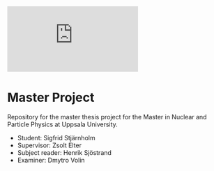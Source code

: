 
![logo](https://github.com/Kladdy/master-project/raw/main/logistics/LogoV3.pdf)

# Master Project

Repository for the master thesis project for the Master in Nuclear and Particle Physics at Uppsala University.

- Student: Sigfrid Stjärnholm
- Supervisor: Zsolt Elter
- Subject reader: Henrik Sjöstrand
- Examiner: Dmytro Volin
